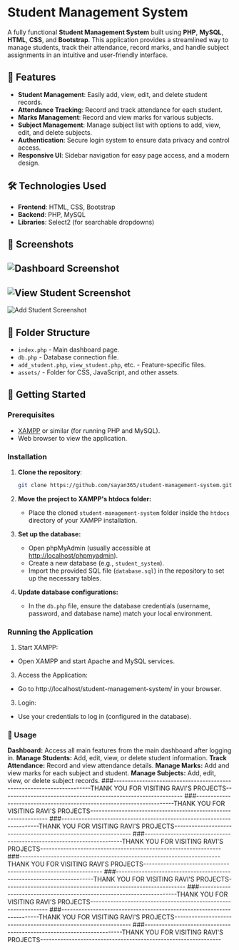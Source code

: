# Student Management System

A fully functional **Student Management System** built using **PHP**, **MySQL**, **HTML**, **CSS**, and **Bootstrap**. This application provides a streamlined way to manage students, track their attendance, record marks, and handle subject assignments in an intuitive and user-friendly interface.

## 🚀 Features

- **Student Management**: Easily add, view, edit, and delete student records.
- **Attendance Tracking**: Record and track attendance for each student.
- **Marks Management**: Record and view marks for various subjects.
- **Subject Management**: Manage subject list with options to add, view, edit, and delete subjects.
- **Authentication**: Secure login system to ensure data privacy and control access.
- **Responsive UI**: Sidebar navigation for easy page access, and a modern design.

## 🛠️ Technologies Used

- **Frontend**: HTML, CSS, Bootstrap
- **Backend**: PHP, MySQL
- **Libraries**: Select2 (for searchable dropdowns)

## 📸 Screenshots
![Dashboard Screenshot](https://github.com/user-attachments/assets/1458f1a1-6da1-440c-8984-de26cd958a29)
---
![View Student Screenshot](https://github.com/user-attachments/assets/a1f44e89-46e1-41a1-8c37-6731529617b1)
---
![Add Student Screenshot](https://github.com/user-attachments/assets/5bc0e03a-4e81-4559-891e-7fb9722dcdd8)


## 📂 Folder Structure

- `index.php` - Main dashboard page.
- `db.php` - Database connection file.
- `add_student.php`, `view_student.php`, etc. - Feature-specific files.
- `assets/` - Folder for CSS, JavaScript, and other assets.

## 📝 Getting Started

### Prerequisites

- [XAMPP](https://www.apachefriends.org/index.html) or similar (for running PHP and MySQL).
- Web browser to view the application.

### Installation

1. **Clone the repository**:
   ```bash
   git clone https://github.com/sayan365/student-management-system.git
   
2. **Move the project to XAMPP's htdocs folder:**

    - Place the cloned `student-management-system` folder inside the `htdocs` directory of your XAMPP installation.

3. **Set up the database:**

   - Open phpMyAdmin (usually accessible at [http://localhost/phpmyadmin](http://localhost/phpmyadmin)).
   - Create a new database (e.g., `student_system`).
   - Import the provided SQL file (`database.sql`) in the repository to set up the necessary tables.

4. **Update database configurations:**

   - In the `db.php` file, ensure the database credentials (username, password, and database name) match your local environment.

### Running the Application
1. Start XAMPP:
 - Open XAMPP and start Apache and MySQL services.

3. Access the Application:
 - Go to http://localhost/student-management-system/ in your browser.

3. Login:
 - Use your credentials to log in (configured in the database).

### 🔄 Usage
**Dashboard:** Access all main features from the main dashboard after logging in.
**Manage Students:** Add, edit, view, or delete student information.
**Track Attendance:** Record and view attendance details.
**Manage Marks:** Add and view marks for each subject and student.
**Manage Subjects:** Add, edit, view, or delete subject records.
###----------------------------------------------------------------------THANK YOU FOR VISITING RAVI'S PROJECTS---------------------------------------------------------------
###----------------------------------------------------------------------THANK YOU FOR VISITING RAVI'S PROJECTS---------------------------------------------------------------
###----------------------------------------------------------------------THANK YOU FOR VISITING RAVI'S PROJECTS---------------------------------------------------------------
###----------------------------------------------------------------------THANK YOU FOR VISITING RAVI'S PROJECTS---------------------------------------------------------------
###----------------------------------------------------------------------THANK YOU FOR VISITING RAVI'S PROJECTS---------------------------------------------------------------
###----------------------------------------------------------------------THANK YOU FOR VISITING RAVI'S PROJECTS---------------------------------------------------------------
###----------------------------------------------------------------------THANK YOU FOR VISITING RAVI'S PROJECTS---------------------------------------------------------------
###----------------------------------------------------------------------THANK YOU FOR VISITING RAVI'S PROJECTS---------------------------------------------------------------
###----------------------------------------------------------------------THANK YOU FOR VISITING RAVI'S PROJECTS---------------------------------------------------------------
